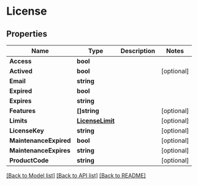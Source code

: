 # License

## Properties

Name | Type | Description | Notes
------------ | ------------- | ------------- | -------------
**Access** | **bool** |  | 
**Actived** | **bool** |  | [optional] 
**Email** | **string** |  | 
**Expired** | **bool** |  | 
**Expires** | **string** |  | 
**Features** | **[]string** |  | [optional] 
**Limits** | [**LicenseLimit**](LicenseLimit.md) |  | [optional] 
**LicenseKey** | **string** |  | [optional] 
**MaintenanceExpired** | **bool** |  | [optional] 
**MaintenanceExpires** | **string** |  | [optional] 
**ProductCode** | **string** |  | [optional] 

[[Back to Model list]](../README.md#documentation-for-models) [[Back to API list]](../README.md#documentation-for-api-endpoints) [[Back to README]](../README.md)


